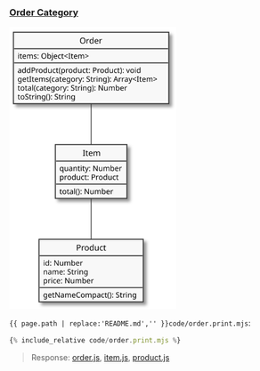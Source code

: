 ### [Order Category](code.zip)

<img src="assets/object-order-category.svg" alt="Order" width="300">

`{{ page.path | replace:'README.md','' }}code/order.print.mjs`:
```js
{% include_relative code/order.print.mjs %}
```

> Response: [order.js](response/order.js), [item.js](response/item.js), [product.js](response/product.js)